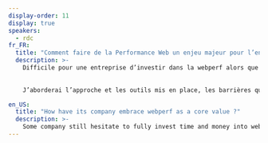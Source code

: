 ```yaml
---
display-order: 11
display: true
speakers:
  - rdc
fr_FR:
  title: "Comment faire de la Performance Web un enjeu majeur pour l’entreprise ?"
  description: >-
    Difficile pour une entreprise d’investir dans la webperf alors que le sujet peut paraitre technique et que le gain n'est ni évident ni garanti. A travers mon expérience chez Rue Du Commerce, je vous expliquerai comment en quelques mois, grâce à un projet initialement purement IT, nous avons engagé l’ensemble de la société à suivre la webperf comme un indicateur important.
    
    
    J’aborderai l’approche et les outils mis en place, les barrières que nous avons surmontées et les excellents résultats que nous avons obtenus et maintenus.

en_US:
  title: "How have its company embrace webperf as a core value ?"
  description: >-
    Some company still hesitate to fully invest time and money into web performance because the matter is highly technical and the gains are nor obvious nor guaranteed. Let me show you how in "Rue Du Commerce" webperf started from a purely technical project to an important indicator the whole company is now looking at. We will discuss the methodology, the tooling, the challenges we faced and the excellent results we had.
---
```

